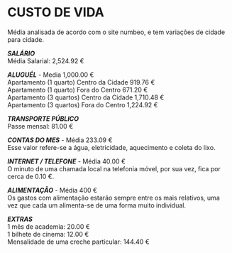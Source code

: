 # CUSTO DE VIDA
Média analisada de acordo com o site numbeo, e tem variações de cidade para cidade.

***SALÁRIO***\
Média Salarial: 2,524.92 €	

***ALUGUÉL*** - Media 1,000.00 €\
Apartamento (1 quarto) Centro da Cidade	919.76 €\
Apartamento (1 quarto) Fora do Centro 671.20 €\
Apartamento (3 quartos) Centro da Cidade 1,710.48 €\
Apartamento (3 quartos) Fora do Centro 1,224.92 €

***TRANSPORTE PÚBLICO***\
Passe mensal: 81.00 €	

***CONTAS DO MES*** - Média 233.09 €	\
Esse valor refere-se a água, eletricidade, aquecimento e coleta do lixo.

***INTERNET / TELEFONE*** - Média 40.00 €\
O minuto de uma chamada local na telefonia móvel, por sua vez, fica por cerca de 0.10 €.

***ALIMENTAÇÃO*** - Média 400 €\
Os gastos com alimentação estarão sempre entre os mais relativos, uma vez que cada um alimenta-se de uma forma muito individual.

***EXTRAS***\
1 mês de academia: 20.00 €\
1 bilhete de cinema: 12.00 €\
Mensalidade de uma creche particular: 144.40 €	
